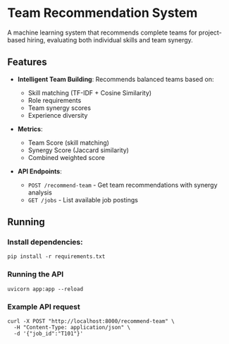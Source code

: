 # Team Recommendation System

A machine learning system that recommends complete teams for project-based hiring, evaluating both individual skills and team synergy.

## Features

- **Intelligent Team Building**: Recommends balanced teams based on:
  - Skill matching (TF-IDF + Cosine Similarity)
  - Role requirements
  - Team synergy scores
  - Experience diversity

- **Metrics**:
  - Team Score (skill matching)
  - Synergy Score (Jaccard similarity)
  - Combined weighted score

- **API Endpoints**:
  - `POST /recommend-team` - Get team recommendations with synergy analysis
  - `GET /jobs` - List available job postings

## Running
### Install dependencies:
```
pip install -r requirements.txt
```

### Running the API
```
uvicorn app:app --reload
```

### Example API request
```
curl -X POST "http://localhost:8000/recommend-team" \
  -H "Content-Type: application/json" \
  -d '{"job_id":"T101"}'
```